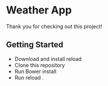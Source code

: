 # Weather App

Thank you for checking out this project!

## Getting Started

* Download and install reload
* Clone this repository
* Run Bower install
* Run reload .